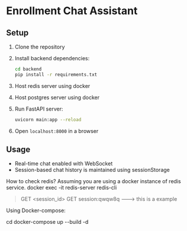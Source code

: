 # Enrollment Chat Assistant

## Setup
1. Clone the repository

2. Install backend dependencies:
    ```bash
    cd backend
    pip install -r requirements.txt
    ```

3. Host redis server using docker
4. Host postgres server using docker

5. Run FastAPI server:
    ```bash
    uvicorn main:app --reload
    ```
6. Open `localhost:8000` in a browser

## Usage
- Real-time chat enabled with WebSocket
- Session-based chat history is maintained using sessionStorage


How to check redis?
Assuming you are using a docker instance of redis service.
docker exec -it redis-server redis-cli
> GET <session_id>
> GET session:qwqw8q ---> this is a example

Using Docker-compose:

cd <repo-folder>
docker-compose up --build -d
